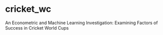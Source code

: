 # cricket_wc
An Econometric and Machine Learning Investigation: Examining Factors of Success in Cricket World Cups
